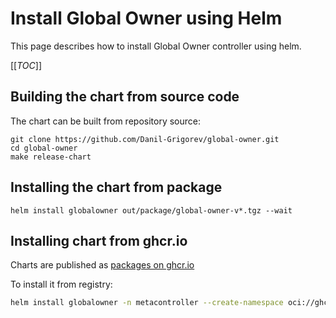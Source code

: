 # Install Global Owner using Helm

This page describes how to install Global Owner controller using helm.

[[_TOC_]]

## Building the chart from source code

The chart can be built from repository source:

```shell
git clone https://github.com/Danil-Grigorev/global-owner.git
cd global-owner
make release-chart
```

## Installing the chart from package

```shell
helm install globalowner out/package/global-owner-v*.tgz --wait
```

## Installing chart from ghcr.io

Charts are published as [packages on ghcr.io](https://ghcr.io/danil-grigorev/global-owner)

To install it from registry:
```sh
helm install globalowner -n metacontroller --create-namespace oci://ghcr.io/danil-grigorev/global-owner --version=v0.5.1
```

